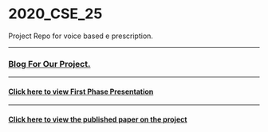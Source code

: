 # 2020_CSE_25
Project Repo for voice based e prescription.
<hr />

### [Blog For Our Project.](https://voiceprescription.blogspot.com/)
<hr />

#### [Click here to view First Phase Presentation](https://github.com/Ashishamar99/2020_CSE_25/blob/main/Resources/First%20Phase%20Presentation-%20Batch%2025.pptx.pdf)
<hr />

#### [Click here to view the published paper on the project](https://github.com/Ashishamar99/2020_CSE_25/blob/main/Resources/CSI%20Paper%202020%20PDF.pdf)
